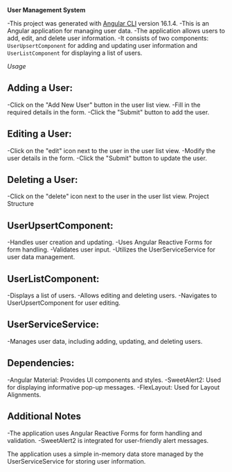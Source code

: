 **User Management System**

-This project was generated with [Angular CLI](https://github.com/angular/angular-cli) version 16.1.4.
-This is an Angular application for managing user data. 
-The application allows users to add, edit, and delete user information. 
-It consists of two components: `UserUpsertComponent` for adding and updating user information and `UserListComponent` for displaying a list of users.

*Usage*

## Adding a User:

-Click on the "Add New User" button in the user list view.
-Fill in the required details in the form.
-Click the "Submit" button to add the user.

## Editing a User:

-Click on the "edit" icon next to the user in the user list view.
-Modify the user details in the form.
-Click the "Submit" button to update the user.

## Deleting a User:

-Click on the "delete" icon next to the user in the user list view.
Project Structure

## UserUpsertComponent:

-Handles user creation and updating.
-Uses Angular Reactive Forms for form handling.
-Validates user input.
-Utilizes the UserServiceService for user data management.

## UserListComponent:

-Displays a list of users.
-Allows editing and deleting users.
-Navigates to UserUpsertComponent for user editing.

## UserServiceService:
-Manages user data, including adding, updating, and deleting users.

## Dependencies:
-Angular Material: Provides UI components and styles.
-SweetAlert2: Used for displaying informative pop-up messages.
-FlexLayout: Used for Layout Alignments.

## Additional Notes
-The application uses Angular Reactive Forms for form handling and validation.
-SweetAlert2 is integrated for user-friendly alert messages.

The application uses a simple in-memory data store managed by the UserServiceService for storing user information.